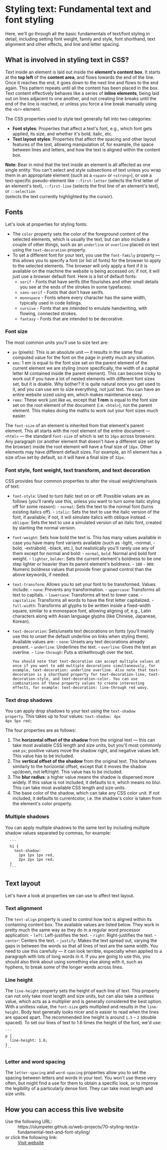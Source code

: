 # Styling text: Fundamental text and font styling

Here, we'll go through all the basic fundamentals of text/font styling in detail, including setting font weight, family and style, font shorthand, text alignment and other effects, and line and letter spacing.
    
## What is involved in styling text in CSS? 

Text inside an element is laid out inside the **element's content box**. It starts at the **top left** of the **content area**, and flows towards the end of the line. Once it reaches the end, it goes down to the next line and flows to the end again. This pattern repeats until all the content has been placed in the box. 
Text content effectively behaves like a series of **inline elements**, being laid out on lines adjacent to one another, and not creating line breaks until the 
end of the line is reached, or unless you force a line break manually using the <code>&lt;br&gt;</code> element.

The CSS properties used to style text generally fall into two categories:
- **Font styles**: Properties that affect a text's font, e.g., which font gets applied, its size, and whether it's bold, italic, etc.
- **Text layout styles**: Properties that affect the spacing and other layout features of the text, allowing manipulation of, for example, the space between lines and letters, and how the text is aligned within the content box.

**Note**: Bear in mind that the text inside an element is all affected as one single entity. You can't select and style subsections of text unless you 
wrap them in an appropriate element (such as a <code>&lt;span&gt;</code> or <code>&lt;strong&gt;</code>), or use a text-specific pseudo-element like <code>::first-letter</code> (selects the first letter of an element's text), <code>::first-line</code> (selects the first line of an element's text), or <code>::selection </code>(selects the text currently highlighted by the cursor).

## Fonts 

Let's look at properties for styling fonts:

- The <code>color</code> property sets the color of the foreground content of the selected elements, which is usually the text, but can also include a couple of other 
things, such as an <code>underline</code> or <code>overline</code> placed on text using the <code>text-decoration</code> property.
- To set a different font for your text, you use the <code>font-family</code> property — this allows you to specify a font (or list of fonts) for the browser to apply 
to the selected elements. The browser will only apply a font if it is available on the machine the website is being accessed on; if not, it will just use a 
browser default font. Here is a list of default fonts:
  - <code>serif</code> - Fonts that have serifs (the flourishes and other small details you see at the ends of the strokes in some typefaces).
  - <code>sans-serif</code> - Fonts that don't have serifs.
  - <code>monospace</code> - Fonts where every character has the same width, typically used in code listings.
  - <code>cursive</code> - Fonts that are intended to emulate handwriting, with flowing, connected strokes.
  - <code>fantasy</code> - Fonts that are intended to be decorative.
  
### Font size

The most common units you'll use to size text are:
- <code>px</code> (pixels): This is an absolute unit — it results in the same final computed value for the font on the page in pretty much any situation.
- <code>ems</code>: 1 em is equal to the font size set on the parent element of the current element we are styling (more specifically, the width of a capital 
letter M contained inside the parent element). This can become tricky to work out if you have a lot of nested elements with different font sizes set, but it is doable. Why bother? It is quite natural once you get used to it, and you can use em to size everything, not just text. You can have an entire website sized using em, which makes maintenance easy.
- <code>rems</code>: These work just like <code>em</code>, except that **1 rem** is equal to the font size set on the root element of the document (i.e. <code>&lt;html&gt;</code>), not the parent element. This makes doing the maths to work out your font sizes much easier.

The <code>font-size</code> of an element is inherited from that element's parent element. This all starts with the root element of the entire document — <code>&lt;html&gt;</code> — the standard <code>font-size</code> of which is set to <code>16px</code> across browsers. Any paragraph (or another element that doesn't have a different size set by the browser) inside the root element will have a final size of <code>16px</code>. Other elements may have different default sizes. For example, an h1 element has a size of<code>2em</code> set by default, so it will have a final size of <code>32px</code>.

### Font style, font weight, text transform, and text decoration

CSS provides four common properties to alter the visual weight/emphasis of text:

- <code>font-style</code>: Used to turn italic text on or off. Possible values are as follows (you'll rarely use this, unless you want to turn some italic styling 
off for some reason):
      - <code>normal</code>: Sets the text to the normal font (turns existing italics off).
      - <code>italic</code>: Sets the text to use the italic version of the font, if available; if not, it will simulate italics with oblique instead.
      - <code>oblique</code>: Sets the text to use a simulated version of an italic font, created by slanting the normal version.
- <code>font-weight</code>: Sets how bold the text is. This has many values available in case you have many font variants available (such as -light, -normal, -bold, -extrabold, -black, etc.), but realistically you'll rarely use any of them except for normal and bold:
      - <code>normal</code>, <code>bold</code>: Normal and bold font weight.
      - <code>lighter</code>, <code>bolder</code>: Sets the current element's boldness to be one step lighter or heavier than its parent element's boldness.
      - <code>100</code> - <code>900</code>: Numeric boldness values that provide finer grained control than the above keywords, if needed.
- <code>text-transform</code>: Allows you to set your font to be transformed. Values include:
      - <code>none</code>: Prevents any transformation.
      - <code>uppercase</code>: Transforms all text to capitals.
      - <code>lowercase</code>: Transforms all text to lower case.
      - <code>capitalize</code>: Transforms all words to have the first letter capitalized.
      - <code>full-width</code>: Transforms all glyphs to be written inside a fixed-width square, similar to a monospace font, allowing aligning of, e.g., Latin 
      characters along with Asian language glyphs (like Chinese, Japanese, Korean).
- <code>text-decoration</code>: Sets/unsets text decorations on fonts (you'll mainly use this to unset the default underline on links when styling them). Available values are:
      - <code>none</code>: Unsets any text decorations already present.
      - <code>underline</code>: Underlines the text.
      - <code>overline</code>: Gives the text an overline.
      - <code>line-through</code>: Puts a strikethrough over the text.
      
      You should note that text-decoration can accept multiple values at once if you want to add multiple decorations simultaneously, for example, text-decoration: underline overline. Also note that text-decoration is a shorthand property for text-decoration-line, text-decoration-style, and text-decoration-color. You can use combinations of these property values to create interesting effects, for example: text-decoration: line-through red wavy.

### Text drop shadows

You can apply drop shadows to your text using the <code>text-shadow property</code>. This takes up to four values: <code>text-shadow: 4px 4px 5px red;</code>

The four properties are as follows:

  1. The **horizontal offset of the shadow** from the original text — this can take most available CSS length and size units, but you'll most commonly use <code>px</code>; positive values move the shadow right, and negative values left. This value has to be included.
  1. The **vertical offset of the shadow** from the original text. This behaves similarly to the horizontal offset, except that it moves the shadow up/down, not left/right. This value has to be included.
  1. The **blur radius**: a higher value means the shadow is dispersed more widely. If this value is not included, it defaults to <code>0</code>, which means no blur. This can take most available CSS length and size units.
  1. The base color of the shadow, which can take any CSS color unit. If not included, it defaults to currentcolor, i.e. the shadow's color is taken from the element's color property.

### Multiple shadows

You can apply multiple shadows to the same text by including multiple shadow values separated by commas, for example:

      ```
      h1 {
        text-shadow:
          1px 1px 1px red,
          2px 2px 1px red;
      }
      ```
## Text layout

Let's have a look at properties we can use to affect text layout.

### Text alignment

The <code>text-align</code> property is used to control how text is aligned within its containing content box. The available values are listed below. They work 
in pretty much the same way as they do in a regular word processor application:
    - <code>left</code>: Left-justifies the text.
    - <code>right</code>: Right-justifies the text.
    - <code>center</code>: Centers the text.
    - <code>justify</code>: Makes the text spread out, varying the gaps in between the words so that all lines of text are the same width. You need to use this carefully — it can look terrible, especially when applied to a paragraph with lots of long words in it. If you are going to use this, you should also think about using something else along with it, such as hyphens, to break some of the longer words across lines.

### Line height

The <code>line-height</code> property sets the height of each line of text. This property can not only take most length and size units, but can also take a unitless value, which acts as a multiplier and is generally considered the best option. With a unitless value, the <code>font-size</code> gets multiplied and results in the <code>line-height</code>. Body text generally looks nicer and is easier to read when the lines are spaced apart. The recommended line height is around <code>1.5</code> – <code>2</code> (double spaced). To set our lines of text to 1.6 times the height of the font, we'd use:

    ```
    p {
      line-height: 1.6;
    }
    ```
### Letter and word spacing

The <code>letter-spacing</code> and <code>word-spacing</code> properties allow you to set the spacing between letters and words in your text. You won't use these very often, but might find a use for them to obtain a specific look, or to improve the legibility of a particularly dense font. They can take most length and size 
units.

## How you can access this live website

<dl>
  Use the following URL:
  <dd>
    https://olumpeter.github.io/web-projects/70-styling-text/a-fundamental-text-and-font-styling/
  </dd>
  or click the following link:
  <dd>
    <a href="https://olumpeter.github.io/web-projects/70-styling-text/a-fundamental-text-and-font-styling/">Visit website</a>
  </dd>
</dl>
